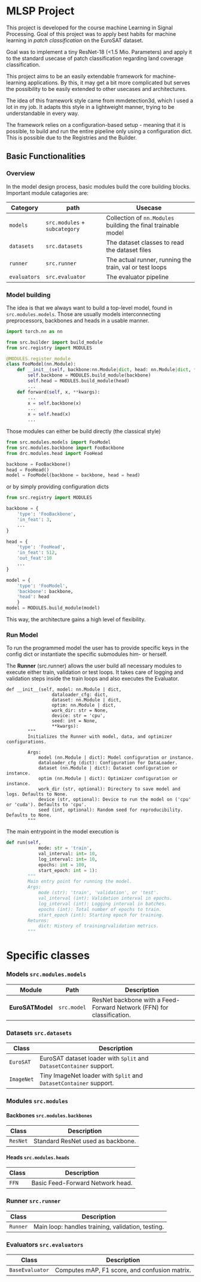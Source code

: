 # MLSP Project
This project is developed for the course machine Learning in Signal Processing. Goal of this project was to apply best habits for machine learning in *patch classification* on the EuroSAT dataset.

Goal was to implement a tiny ResNet-18 (<1.5 Mio. Parameters) and apply it to the standard usecase of patch classification regarding land coverage classification.

This project aims to be an easily extendable framework for machine-learning applications. By this, it may get a bit more complicated but serves the possibility to be easily extended to other usecases and architectures.

The idea of this framework style came from mmdetection3d, which I used a lot in my job. It adapts this style in a lightweight manner, trying to be understandable in every way. 

The framework relies on a configuration-based setup - meaning that it is possible, to build and run the entire pipeline only using a configuration dict. This is possible due to the Registries and the Builder.


## Basic Functionalities

### Overview
In the model design process, basic modules build the core building blocks. Important module catagories are: 

|Category|path|Usecase|
|---|---|---|
|`models` | `src.modules` + `subcategory`| Collection of `nn.Modules` building the final trainable model |
|`datasets` | `src.datasets` | The dataset classes to read the dataset files |
|`runner` | `src.runner` | The actual runner, running the train, val or test loops |
|`evaluators` | `src.evaluator` | The evaluator pipeline


### Model building

The idea is that we always want to build a top-level model, found in `src.modules.models`. Those are usually models interconnecting preprocessors, backbones and heads in a usable manner.

```python
import torch.nn as nn

from src.builder import build_module
from src.registry import MODULES

@MODULES.register_module
class FooModel(nn.Module):
    def __init__(self, backbone:nn.Module|dict, head: nn.Module|dict, **kwargs):
        self.backbone = MODULES.build_module(backbone)
        self.head = MODULES.build_module(head)
        ...
    def forward(self, x, **kwargs):
        ...
        x = self.backbone(x)
        ...
        x = self.head(x)
        ...
```

Those modules can either be build directly (the classical style)
```python
from src.modules.models import FooModel
from src.modules.backbone import FooBackbone
from drc.modules.head import FooHead

backbone = FooBackbone()
head = FooHead()
model = FooModel(backbone = backbone, head = head)
```

or by simply providing configuration dicts

```python
from src.registry import MODULES

backbone = {
    'type': 'FooBackbone',
    'in_feat': 3,
    ...
}

head = {
    'type': 'FooHead',
    'in_feat': 512,
    'out_feat':10
    ...
}

model = {
    'type': 'FooModel', 
    'backbone': backbone, 
    'head': head
    }
model = MODULES.build_module(model)
```

This way, the architecture gains a high level of flexibility. 


### Run Model


To run the programmed model the user has to provide specific keys in the config dict or instantiate the specific submodules him- or herself.

The **Runner** (src.runner) allows the user build all necessary modules to execute either train, validation or test loops. It takes care of logging and validation steps inside the train loops and also executes the Evaluator.

```pyhon
def __init__(self, model: nn.Module | dict,
                 dataloader_cfg: dict,
                 dataset: nn.Module | dict,
                 optim: nn.Module | dict,
                 work_dir: str = None,
                 device: str = 'cpu', 
                 seed: int = None,
                 **kwargs):
        """
        Initializes the Runner with model, data, and optimizer configurations.
        
        Args:
            model (nn.Module | dict): Model configuration or instance.
            dataloader_cfg (dict): Configuration for DataLoader.
            dataset (nn.Module | dict): Dataset configuration or instance.
            optim (nn.Module | dict): Optimizer configuration or instance.
            work_dir (str, optional): Directory to save model and logs. Defaults to None.
            device (str, optional): Device to run the model on ('cpu' or 'cuda'). Defaults to 'cpu'.
            seed (int, optional): Random seed for reproducibility. Defaults to None.
        """
```

The main entrypoint in the model execution is 
```python
def run(self,
            mode: str = 'train',
            val_interval: int= 10,
            log_interval: int= 10,
            epochs: int = 100,
            start_epoch: int = 1):
        """
        Main entry point for running the model.
        Args:
            mode (str): 'train', 'validation', or 'test'.
            val_interval (int): Validation interval in epochs.
            log_interval (int): Logging interval in batches.
            epochs (int): Total number of epochs to train.
            start_epoch (int): Starting epoch for training.
        Returns:
            dict: History of training/validation metrics.
        """
```


# Specific classes


### Models `src.modules.models`

| Module                             | Path                         | Description                                                                 |
|------------------------------------|------------------------------|-----------------------------------------------------------------------------|
| **EuroSATModel**                  | `src.model`                  | ResNet backbone with a Feed-Forward Network (FFN) for classification.      |


### Datasets `src.datasets`
| Class        | Description                                                        |
|--------------|--------------------------------------------------------------------|
| `EuroSAT`    | EuroSAT dataset loader with `Split` and `DatasetContainer` support. |
| `ImageNet`   | Tiny ImageNet loader with `Split` and `DatasetContainer` support.   |


### Modules `src.modules`
#### Backbones `src.modules.backbones`
| Class     | Description                        |
|-----------|------------------------------------|
| `ResNet`  | Standard ResNet used as backbone.  |
#### Heads `src.modules.heads`
| Class   | Description                           |
|---------|---------------------------------------|
| `FFN`   | Basic Feed-Forward Network head.      |

### Runner `src.runner`
| Class     | Description                                      |
|-----------|--------------------------------------------------|
| `Runner`  | Main loop: handles training, validation, testing.|

### Evaluators `src.evaluators`
| Class           | Description                                                                 |
|------------------|-----------------------------------------------------------------------------|
| `BaseEvaluator` | Computes mAP, F1 score, and confusion matrix.|
















